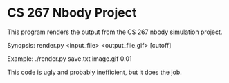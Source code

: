 # CS 267 Nbody Project

This program renders the output from the CS 267 nbody simulation project.


Synopsis: render.py <input_file> <output_file.gif> [cutoff]

Example: ./render.py save.txt image.gif 0.01


This code is ugly and probably inefficient, but it does the job.
